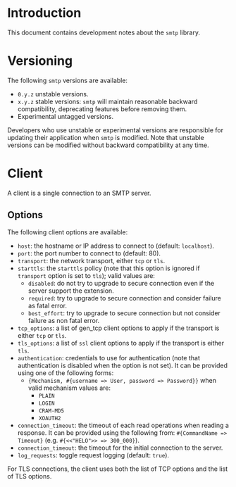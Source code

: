 # Introduction
This document contains development notes about the `smtp` library.

# Versioning
The following `smtp` versions are available:
- `0.y.z` unstable versions.
- `x.y.z` stable versions: `smtp` will maintain reasonable backward
  compatibility, deprecating features before removing them.
- Experimental untagged versions.

Developers who use unstable or experimental versions are responsible for
updating their application when `smtp` is modified. Note that
unstable versions can be modified without backward compatibility at any
time.

# Client
A client is a single connection to an SMTP server.

## Options
The following client options are available:
- `host`: the hostname or IP address to connect to (default:
  `localhost`).
- `port`: the port number to connect to (default: 80).
- `transport`: the network transport, either `tcp` or `tls`.
- `starttls`: the `starttls` policy (note that this option is ignored if
  `transport` option is set to `tls`); valid values are:
  - `disabled`: do not try to upgrade to secure connection even if the
    server support the extension.
  - `required`: try to upgrade to secure connection and consider failure
    as fatal error.
  - `best_effort`: try to upgrade to secure connection but not consider
    failure as non fatal error.
- `tcp_options`: a list of gen_tcp client options to apply if the
  transport is either `tcp` or `tls`.
- `tls_options`: a list of `ssl` client options to apply if the
  transport is either `tls`.
- `authentication`: credentials to use for authentication (note that
  authentication is disabled when the option is not set). It can be
  provided using one of the following forms:
  - `{Mechanism, #{username => User, password => Password}}` when valid
  mechanism values are:
      - `PLAIN`
      - `LOGIN`
      - `CRAM-MD5`
      - `XOAUTH2`
- `connection_timeout`: the timeout of each read operations when reading
  a response. It can be provided using the following from:
  `#{CommandName => Timeout}` (e.g. `#{<<"HELO">> => 300_000}`).
- `connection_timeout`: the timeout for the initial connection to the
  server.
- `log_requests`: toggle request logging (default: `true`).

For TLS connections, the client uses both the list of TCP options and
the list of TLS options.
